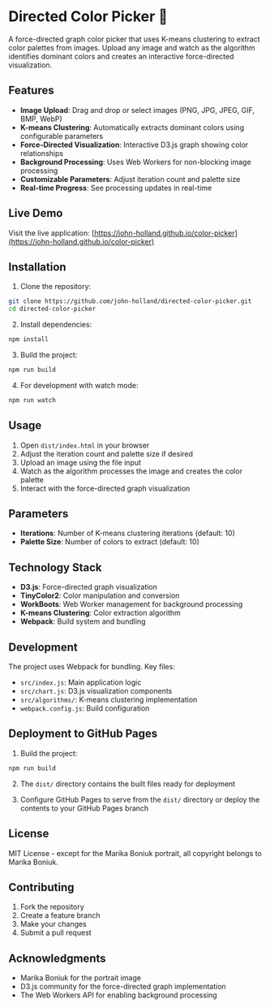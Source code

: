 # Directed Color Picker 🎨

A force-directed graph color picker that uses K-means clustering to extract color palettes from images. Upload any image and watch as the algorithm identifies dominant colors and creates an interactive force-directed visualization.

## Features

- **Image Upload**: Drag and drop or select images (PNG, JPG, JPEG, GIF, BMP, WebP)
- **K-means Clustering**: Automatically extracts dominant colors using configurable parameters
- **Force-Directed Visualization**: Interactive D3.js graph showing color relationships
- **Background Processing**: Uses Web Workers for non-blocking image processing
- **Customizable Parameters**: Adjust iteration count and palette size
- **Real-time Progress**: See processing updates in real-time

## Live Demo

Visit the live application: [https://john-holland.github.io/color-picker](https://john-holland.github.io/color-picker)

## Installation

1. Clone the repository:
```bash
git clone https://github.com/john-holland/directed-color-picker.git
cd directed-color-picker
```

2. Install dependencies:
```bash
npm install
```

3. Build the project:
```bash
npm run build
```

4. For development with watch mode:
```bash
npm run watch
```

## Usage

1. Open `dist/index.html` in your browser
2. Adjust the iteration count and palette size if desired
3. Upload an image using the file input
4. Watch as the algorithm processes the image and creates the color palette
5. Interact with the force-directed graph visualization

## Parameters

- **Iterations**: Number of K-means clustering iterations (default: 10)
- **Palette Size**: Number of colors to extract (default: 10)

## Technology Stack

- **D3.js**: Force-directed graph visualization
- **TinyColor2**: Color manipulation and conversion
- **WorkBoots**: Web Worker management for background processing
- **K-means Clustering**: Color extraction algorithm
- **Webpack**: Build system and bundling

## Development

The project uses Webpack for bundling. Key files:

- `src/index.js`: Main application logic
- `src/chart.js`: D3.js visualization components
- `src/algorithms/`: K-means clustering implementation
- `webpack.config.js`: Build configuration

## Deployment to GitHub Pages

1. Build the project:
```bash
npm run build
```

2. The `dist/` directory contains the built files ready for deployment

3. Configure GitHub Pages to serve from the `dist/` directory or deploy the contents to your GitHub Pages branch

## License

MIT License - except for the Marika Boniuk portrait, all copyright belongs to Marika Boniuk.

## Contributing

1. Fork the repository
2. Create a feature branch
3. Make your changes
4. Submit a pull request

## Acknowledgments

- Marika Boniuk for the portrait image
- D3.js community for the force-directed graph implementation
- The Web Workers API for enabling background processing 